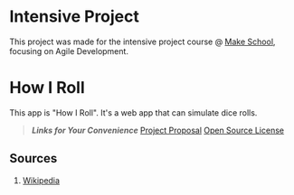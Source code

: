 # Intensive Project
This project was made for the intensive project course @ [Make School](https://make.sc/), focusing on Agile Development.

# How I Roll
This app is "How I Roll". It's a web app that can simulate dice rolls.
> ***Links for Your Convenience***
> [Project Proposal](https://github.com/noltron000/how-i-roll/blob/master/PROPOSAL.md)
> [Open Source License](https://github.com/noltron000/how-i-roll/blob/master/LICENSE.md)

## Sources
1. [Wikipedia](https://en.wikipedia.org/wiki/Dice_notation)
